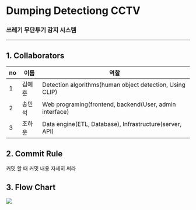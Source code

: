 # Dumping Detectiong CCTV
### 쓰레기 무단투기 감지 시스템

---

## 1. Collaborators

|no|이름|역할|
|---|---|---|
|1|김예훈|Detection algorithms(human object detection, Using CLIP) |
|2|송민석|Web programing(frontend, backend(User, admin interface)|
|3|조하운|Data engine(ETL, Database), Infrastructure(server, API)

## 2. Commit Rule

커밋 할 때 커밋 내용 자세히 써라

## 3. Flow Chart

 ![](https://velog.velcdn.com/images/johaun12/post/4392cc7b-8cce-4090-8cd0-1d0c664bbb0c/image.png)
